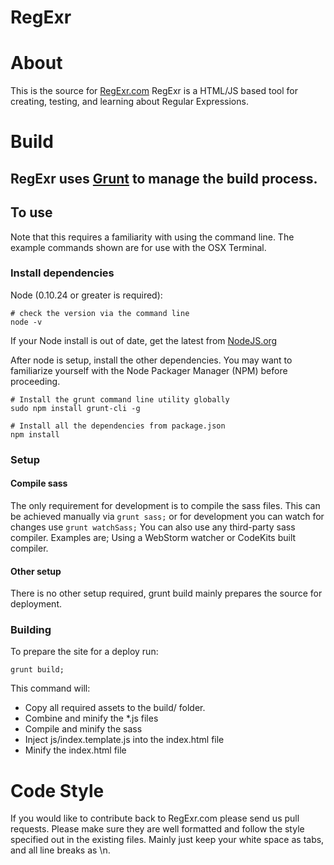 RegExr
======

# About
This is the source for [RegExr.com](http://regexr.com/)
RegExr is a HTML/JS based tool for creating, testing, and learning about Regular Expressions.

# Build
## RegExr uses [Grunt](http://gruntjs.com/) to manage the build process.

## To use

Note that this requires a familiarity with using the command line.
The example commands shown are for use with the OSX Terminal.

### Install dependencies

Node (0.10.24 or greater is required):

	# check the version via the command line
	node -v

If your Node install is out of date, get the latest from [NodeJS.org](http://nodejs.org/)

After node is setup, install the other dependencies. You may want to familiarize yourself with the Node Packager Manager (NPM) before proceeding.

	# Install the grunt command line utility globally
	sudo npm install grunt-cli -g

	# Install all the dependencies from package.json
	npm install

### Setup
#### Compile sass
The only requirement for development is to compile the sass files. This can be achieved manually via ```grunt sass;```
or for development you can watch for changes use ```grunt watchSass;```
You can also use any third-party sass compiler. Examples are; Using a WebStorm watcher or CodeKits built compiler.

#### Other setup
There is no other setup required, grunt build mainly prepares the source for deployment.

### Building
To prepare the site for a deploy run:

	grunt build;

This command will:

* Copy all required assets to the build/ folder.
* Combine and minify the *.js files
* Compile and minify the sass
* Inject js/index.template.js into the index.html file
* Minify the index.html file

# Code Style
If you would like to contribute back to RegExr.com please send us pull requests.
Please make sure they are well formatted and follow the style specified out in the existing files.
Mainly just keep your white space as tabs, and all line breaks as \n.
